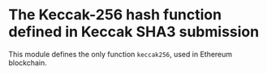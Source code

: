 # The Keccak-256 hash function defined in Keccak SHA3 submission

This module defines the only function `keccak256`, used in Ethereum blockchain.
